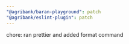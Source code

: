 ```yaml
---
"@agribank/baran-playground": patch
"@agribank/eslint-plugin": patch
---
```


chore: ran prettier and added format command
